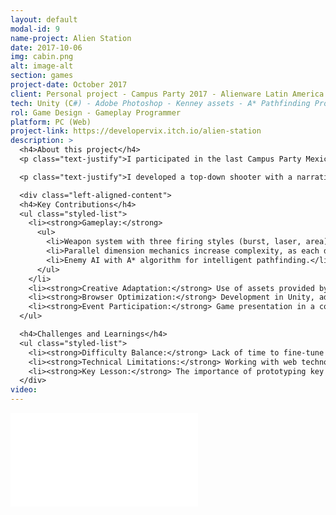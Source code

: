 ```yaml
---
layout: default
modal-id: 9
name-project: Alien Station
date: 2017-10-06
img: cabin.png
alt: image-alt
section: games
project-date: October 2017
client: Personal project - Campus Party 2017 - Alienware Latin America
tech: Unity (C#) - Adobe Photoshop - Kenney assets - A* Pathfinding Project
rol: Game Design - Gameplay Programmer
platform: PC (Web)
project-link: https://developervix.itch.io/alien-station
description: >
  <h4>About this project</h4>
  <p class="text-justify">I participated in the last Campus Party Mexico under the challenge of Alienware Latin America, whose objective was to create a video game that represented its range of computers in an interactive environment. The restrictions included the use of assets provided by Alienware and that the game be playable in a web browser.</p>

  <p class="text-justify">I developed a top-down shooter with a narrative based on protecting an alien station (an analogy to hardware defending itself against viruses). The player had to survive for two minutes using three types of weapons and a unique mechanic: dimension shifting to confront enemies on different planes. The project was selected among the top 20, giving me the opportunity to present it to Frank Azor (co-founder of Alienware).</p>

  <div class="left-aligned-content">
  <h4>Key Contributions</h4>
  <ul class="styled-list">
    <li><strong>Gameplay:</strong>
      <ul>
        <li>Weapon system with three firing styles (burst, laser, area).</li>
        <li>Parallel dimension mechanics increase complexity, as each dimension contains specific enemies, so you have to switch between them to defeat them.</li>
        <li>Enemy AI with A* algorithm for intelligent pathfinding.</li>
      </ul>
    </li>
    <li><strong>Creative Adaptation:</strong> Use of assets provided by Alienware, integrated with copyright-free art and audio elements.</li>
    <li><strong>Browser Optimization:</strong> Development in Unity, adjusting the project for the Web, ensuring compatibility and performance in browsers.</li>
    <li><strong>Event Participation:</strong> Game presentation in a competitive environment, with industry feedback.</li>
  </ul>

  <h4>Challenges and Learnings</h4>
  <ul class="styled-list">
    <li><strong>Difficulty Balance:</strong> Lack of time to fine-tune gameplay balance (e.g., weapon damage, enemy spawn rate).</li>
    <li><strong>Technical Limitations:</strong> Working with web technology and external assets under a tight deadline (2 months).</li>
    <li><strong>Key Lesson:</strong> The importance of prototyping key mechanics before polishing artistic details.</li>
  </div>
video: 
---
```


<div class="embed-responsive" style="background: url('img/portfolio/{{ post.img }}') center/cover;">
  <iframe 
    src="{{ page.video }}" 
    frameborder="0"
    allow="accelerometer; autoplay; clipboard-write; encrypted-media; gyroscope; picture-in-picture" 
    allowfullscreen
    class="w-full h-full">
  </iframe>
</div>